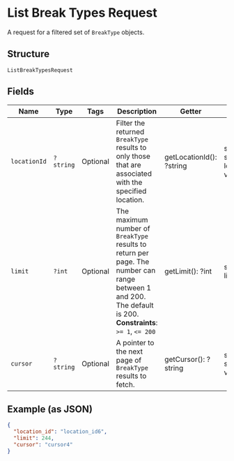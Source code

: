 
# List Break Types Request

A request for a filtered set of `BreakType` objects.

## Structure

`ListBreakTypesRequest`

## Fields

| Name | Type | Tags | Description | Getter | Setter |
|  --- | --- | --- | --- | --- | --- |
| `locationId` | `?string` | Optional | Filter the returned `BreakType` results to only those that are associated with the<br>specified location. | getLocationId(): ?string | setLocationId(?string locationId): void |
| `limit` | `?int` | Optional | The maximum number of `BreakType` results to return per page. The number can range between 1<br>and 200. The default is 200.<br>**Constraints**: `>= 1`, `<= 200` | getLimit(): ?int | setLimit(?int limit): void |
| `cursor` | `?string` | Optional | A pointer to the next page of `BreakType` results to fetch. | getCursor(): ?string | setCursor(?string cursor): void |

## Example (as JSON)

```json
{
  "location_id": "location_id6",
  "limit": 244,
  "cursor": "cursor4"
}
```

